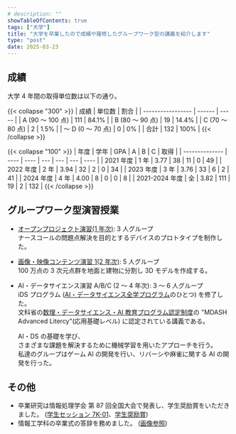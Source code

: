 ```yaml
---
# description: ""
showTableOfContents: true
tags: ["大学"]
title: "大学を卒業したので成績や履修したグループワーク型の講義を紹介します"
type: "post"
date: 2025-03-23
---
```


## 成績

大学 4 年間の取得単位数は以下の通り。

{{< collapse "300" >}}
| 成績 | 単位数 | 割合 |
| ----------------- | ------ | ----- |
| A (90 ～ 100 点) | 111 | 84.1% |
| B (80 ～ 90 点) | 19 | 14.4% |
| C (70 ～ 80 点) | 2 | 1.5% |
| ～ D (0 ～ 70 点) | 0 | 0% |
| 合計 | 132 | 100% |
{{< /collapse >}}

{{< collapse "100" >}}
| 年度 | 学年 | GPA | A | B | C | 取得 |
| -------------- | ---- | ---- | --- | --- | --- | ---- |
| 2021 年度 | 1 年 | 3.77 | 38 | 11 | 0 | 49 |
| 2022 年度 | 2 年 | 3.94 | 32 | 2 | 0 | 34 |
| 2023 年度 | 3 年 | 3.76 | 33 | 6 | 2 | 41 |
| 2024 年度 | 4 年 | 4.00 | 8 | 0 | 0 | 8 |
| 2021-2024 年度 | 全 | 3.82 | 111 | 19 | 2 | 132 |
{{< /collapse >}}

## グループワーク型演習授業

-   [オープンプロジェクト演習(1 年次)](/Portfolio/posts/openproject/): 3 人グループ \
    ナースコールの問題点解決を目的とするデバイスのプロトタイプを制作した。

-   [画像・映像コンテンツ演習 1(2 年次)](/Portfolio/posts/pointcloud_to_3d/): 5 人グループ \
     100 万点の 3 次元点群を地面と建物に分割し 3D モデルを作成する。

-   AI・データサイエンス演習 A/B/C (2 ～ 4 年次): 3 ～ 6 人グループ \
    iDS プログラム ([AI・データサイエンス全学プログラム](https://www.chuo-u.ac.jp/gp/collaborate/program/information/)のひとつ) を修了した。 \
    文科省の[数理・データサイエンス・AI 教育プログラム認定制度](https://www.mext.go.jp/a_menu/koutou/suuri_datascience_ai/00001.htm)の "MDASH Advanced Litercy"(応用基礎レベル) に認定されている講義である。

    AI・DS の基礎を学び、\
    さまざまな課題を解決するために機械学習を用いたアプローチを行う。\
    私達のグループはゲーム AI の開発を行い、リバーシや麻雀に関する AI の開発を行った。

## その他

-   卒業研究は情報処理学会 第 87 回全国大会で発表し、学生奨励賞をいただきました。 ([学生セッション 7K-01](https://www.ipsj.or.jp/event/taikai/87/WEB/html/program/program2.html#S7K)、[学生奨励賞](https://www.ipsj.or.jp/award/taikaigakusei.html#:~:text=%E6%8A%80%E8%A1%93%E7%A7%91%E5%AD%A6%E5%A4%A7%E5%AD%A6%EF%BC%89-,%E6%AD%A6%E8%97%A4%E3%80%80%E6%85%A7%E5%90%9B%EF%BC%88%E4%B8%AD%E5%A4%AE%E5%A4%A7%E5%AD%A6%EF%BC%89,-%E6%96%B0%E4%BA%95%E3%80%80%E7%BF%94%E5%A4%AA%E5%90%9B))
-   情報工学科の卒業式の答辞を務めました。 ([画像参照](https://www.chuo-u.ac.jp/academics/faculties/science/departments/infotech/news/2025/03/79411/))
